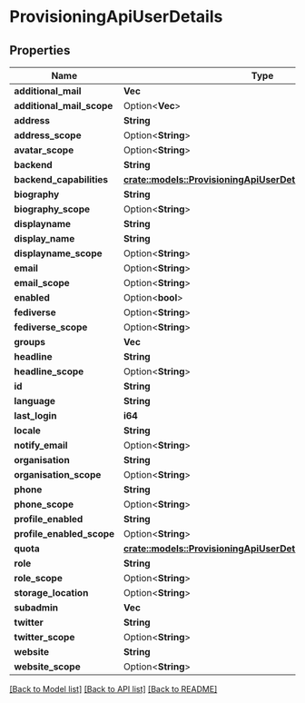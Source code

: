 # ProvisioningApiUserDetails

## Properties

Name | Type | Description | Notes
------------ | ------------- | ------------- | -------------
**additional_mail** | **Vec<String>** |  | 
**additional_mail_scope** | Option<**Vec<String>**> |  | 
**address** | **String** |  | 
**address_scope** | Option<**String**> |  | 
**avatar_scope** | Option<**String**> |  | 
**backend** | **String** |  | 
**backend_capabilities** | [**crate::models::ProvisioningApiUserDetailsBackendCapabilities**](ProvisioningApiUserDetails_backendCapabilities.md) |  | 
**biography** | **String** |  | 
**biography_scope** | Option<**String**> |  | 
**displayname** | **String** |  | 
**display_name** | **String** |  | 
**displayname_scope** | Option<**String**> |  | 
**email** | Option<**String**> |  | 
**email_scope** | Option<**String**> |  | 
**enabled** | Option<**bool**> |  | 
**fediverse** | Option<**String**> |  | 
**fediverse_scope** | Option<**String**> |  | 
**groups** | **Vec<String>** |  | 
**headline** | **String** |  | 
**headline_scope** | Option<**String**> |  | 
**id** | **String** |  | 
**language** | **String** |  | 
**last_login** | **i64** |  | 
**locale** | **String** |  | 
**notify_email** | Option<**String**> |  | 
**organisation** | **String** |  | 
**organisation_scope** | Option<**String**> |  | 
**phone** | **String** |  | 
**phone_scope** | Option<**String**> |  | 
**profile_enabled** | **String** |  | 
**profile_enabled_scope** | Option<**String**> |  | 
**quota** | [**crate::models::ProvisioningApiUserDetailsQuota**](ProvisioningApiUserDetails_quota.md) |  | 
**role** | **String** |  | 
**role_scope** | Option<**String**> |  | 
**storage_location** | Option<**String**> |  | 
**subadmin** | **Vec<String>** |  | 
**twitter** | **String** |  | 
**twitter_scope** | Option<**String**> |  | 
**website** | **String** |  | 
**website_scope** | Option<**String**> |  | 

[[Back to Model list]](../README.md#documentation-for-models) [[Back to API list]](../README.md#documentation-for-api-endpoints) [[Back to README]](../README.md)


